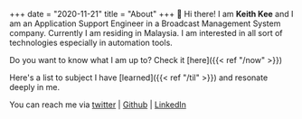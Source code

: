 +++
date = "2020-11-21"
title = "About"
+++
👋 Hi there! I am <b>Keith Kee</b> and I am an Application Support Engineer in a Broadcast Management System company. Currently I am residing in Malaysia. I am interested in all sort of technologies especially in automation tools. 

Do you want to know what I am up to? Check it [here]({{< ref "/now" >}})  

Here's a list to subject I have [learned]({{< ref "/til"  >}}) and resonate deeply in me. 

You can reach me via [twitter](https://www.twitter.com/keithkeekw) | [Github](https://www.github.com/keithkeekw) | [LinkedIn](https://www.linkedin.com/in/keihtkeekw)